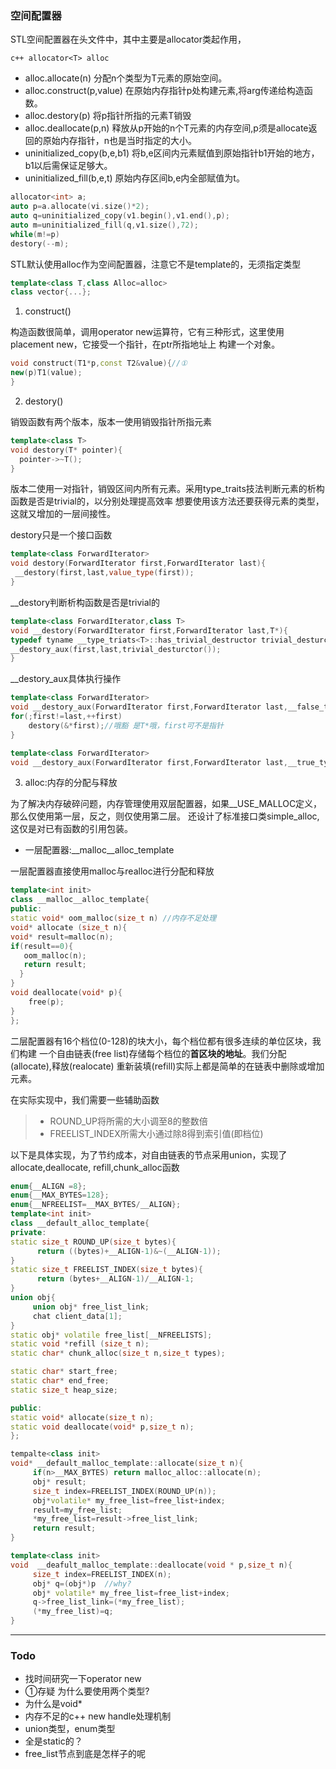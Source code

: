 ### 空间配置器

STL空间配置器在头文件<memory>中，其中主要是allocator类起作用，

```c++ allocator<T> alloc```

+ alloc.allocate(n) 分配n个类型为T元素的原始空间。
+ alloc.construct(p,value) 在原始内存指针p处构建元素,将arg传递给构造函数。
+ alloc.destory(p) 将p指针所指的元素T销毁
+ alloc.deallocate(p,n) 释放从p开始的n个T元素的内存空间,p须是allocate返回的原始内存指针，n也是当时指定的大小。
+ uninitialized_copy(b,e,b1) 将b,e区间内元素赋值到原始指针b1开始的地方，b1以后需保证足够大。
+ uninitialized_fill(b,e,t) 原始内存区间b,e内全部赋值为t。

```c++
allocator<int> a;
auto p=a.allocate(vi.size()*2);
auto q=uninitialized_copy(v1.begin(),v1.end(),p);
auto m=uninitialized_fill(q,v1.size(),72);
while(m!=p)
destory(--m);
```

STL默认使用alloc作为空间配置器，注意它不是template的，无须指定类型

```c++ 
template<class T,class Alloc=alloc>
class vector{...};
```

1. construct()

构造函数很简单，调用operator new运算符，它有三种形式，这里使用placement new，它接受一个指针，在ptr所指地址上
构建一个对象。
```c++
void construct(T1*p,const T2&value){//①
new(p)T1(value);
}
```
2. destory()

销毁函数有两个版本，版本一使用销毁指针所指元素

```c++
template<class T>
void destory(T* pointer){
  pointer->~T();
}
```

版本二使用一对指针，销毁区间内所有元素。采用type_traits技法判断元素的析构函数是否是trivial的，以分别处理提高效率
想要使用该方法还要获得元素的类型，这就又增加的一层间接性。

destory只是一个接口函数
```c++
template<class ForwardIterator>
void destory(ForwardIterator first,ForwardIterator last){
 __destory(first,last,value_type(first));
}
```
__destory判断析构函数是否是trivial的

```c++
template<class ForwardIterator,class T>
void __destory(ForwardIterator first,ForwardIterator last,T*){
typedef tyname __type_triats<T>::has_trivial_destructor trivial_desturctor;
__destory_aux(first,last,trivial_desturctor());
}
```
__destory_aux具体执行操作

```c++
template<class ForwardIterator>
void __destory_aux(ForwardIterator first,ForwardIterator last,__false_type){
for(;first!=last,++first)
    destory(&*first);//哦豁 是T*哦，first可不是指针
}
```

```c++
template<class ForwardIterator>
void __destory_aux(ForwardIterator first,ForwardIterator last,__true_type){}
```

3. alloc:内存的分配与释放

为了解决内存破碎问题，内存管理使用双层配置器，如果__USE_MALLOC定义，那么仅使用第一层，反之，则仅使用第二层。
还设计了标准接口类simple_alloc,这仅是对已有函数的引用包装。

+ 一层配置器:__malloc__alloc_template

一层配置器直接使用malloc与realloc进行分配和释放
```c++
template<int init>
class __malloc__alloc_template{
public:
static void* oom_malloc(size_t n) //内存不足处理
void* allocate (size_t n){
void* result=malloc(n);
if(result==0){
   oom_malloc(n);
   return result;
  }
}
void deallocate(void* p){
    free(p);
}
};
```

二层配置器有16个档位(0-128)的块大小，每个档位都有很多连续的单位区块，我们构建
一个自由链表(free list)存储每个档位的**首区块的地址**。我们分配(allocate),释放(realocate)
重新装填(refill)实际上都是简单的在链表中删除或增加元素。

在实际实现中，我们需要一些辅助函数
> + ROUND_UP将所需的大小调至8的整数倍
> + FREELIST_INDEX所需大小通过除8得到索引值(即档位)

以下是具体实现，为了节约成本，对自由链表的节点采用union，实现了allocate,deallocate,
refill,chunk_alloc函数

```c++
enum{__ALIGN =8};
enum{__MAX_BYTES=128};
enum{__NFREELIST=__MAX_BYTES/__ALIGN};
template<int init>
class __default_alloc_template{ 
private:
static size_t ROUND_UP(size_t bytes){
      return ((bytes)+__ALIGN-1)&~(__ALIGN-1));
}
static size_t FREELIST_INDEX(size_t bytes){
      return (bytes+__ALIGN-1)/__ALIGN-1;
}
union obj{
     union obj* free_list_link;
     chat client_data[1];
}
static obj* volatile free_list[__NFREELISTS];
static void *refill (size_t n);
static char* chunk_alloc(size_t n,size_t types);

static char* start_free;
static char* end_free;
static size_t heap_size;

public:
static void* allocate(size_t n);
static void deallocate(void* p,size_t n);
};

tempalte<class init>
void* __default_malloc_template::allocate(size_t n){
     if(n>__MAX_BYTES) return malloc_alloc::allocate(n);
     obj* result;
     size_t index=FREELIST_INDEX(ROUND_UP(n));
     obj*volatile* my_free_list=free_list+index;
     result=my_free_list;
     *my_free_list=result->free_list_link;
     return result;
}

template<class init>
void  __deafult_malloc_template::deallocate(void * p,size_t n){
     size_t index=FREELIST_INDEX(n);
     obj* q=(obj*)p  //why?
     obj* volatile* my_free_list=free_list+index;
     q->free_list_link=(*my_free_list);
     (*my_free_list)=q;
}
```

---
### Todo
+ 找时间研究一下operator new
+ ①存疑 为什么要使用两个类型?
+ 为什么是void* 
+ 内存不足的c++ new handle处理机制
+ union类型，enum类型
+ 全是static的？
+ free_list节点到底是怎样子的呢
